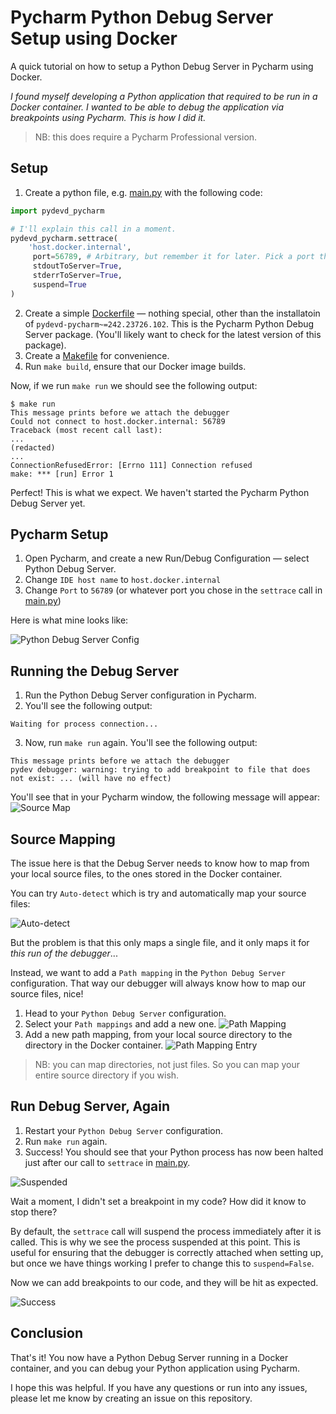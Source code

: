 # Pycharm Python Debug Server Setup using Docker

A quick tutorial on how to setup a Python Debug Server in Pycharm using Docker.

_I found myself developing a Python application that required to be run in a Docker container. I wanted to be able to debug the application via breakpoints using Pycharm. This is how I did it._

> NB: this does require a Pycharm Professional version.

## Setup

1. Create a python file, e.g. [main.py](./main.py) with the following code:
```python
import pydevd_pycharm

# I'll explain this call in a moment.
pydevd_pycharm.settrace(
    'host.docker.internal',
     port=56789, # Arbitrary, but remember it for later. Pick a port that is not in use.
     stdoutToServer=True,
     stderrToServer=True,
     suspend=True
)
```
2. Create a simple [Dockerfile](./Dockerfile) — nothing special, other than the installatoin of `pydevd-pycharm~=242.23726.102`. This is the Pycharm Python Debug Server package. (You'll likely want to check for the latest version of this package).
3. Create a [Makefile](./Makefile) for convenience.
4. Run `make build`, ensure that our Docker image builds.

Now, if we run ```make run``` we should see the following output:
```
$ make run
This message prints before we attach the debugger
Could not connect to host.docker.internal: 56789
Traceback (most recent call last):
...
(redacted)
...
ConnectionRefusedError: [Errno 111] Connection refused
make: *** [run] Error 1
```

Perfect! This is what we expect. We haven't started the Pycharm Python Debug Server yet.

## Pycharm Setup

1. Open Pycharm, and create a new Run/Debug Configuration — select Python Debug Server.
2. Change `IDE host name` to `host.docker.internal`
3. Change `Port` to `56789` (or whatever port you chose in the `settrace` call in [main.py](./main.py))

Here is what mine looks like:

![Python Debug Server Config](./images/config.png "Python Debug Server Configuration")

## Running the Debug Server

1. Run the Python Debug Server configuration in Pycharm.
2. You'll see the following output:
```
Waiting for process connection...
```
3. Now, run `make run` again. You'll see the following output:
```
This message prints before we attach the debugger
pydev debugger: warning: trying to add breakpoint to file that does not exist: ... (will have no effect)
```

You'll see that in your Pycharm window, the following message will appear:
![Source Map](./images/source_map.png "Source Map")

## Source Mapping

The issue here is that the Debug Server needs to know how to map from your local source files, to the ones stored in the Docker container.

You can try `Auto-detect` which is try and automatically map your source files:

![Auto-detect](./images/auto.png "Auto Detect mapping")

But the problem is that this only maps a single file, and it only maps it for _this run of the debugger_...

Instead, we want to add a `Path mapping` in the `Python Debug Server` configuration. That way our debugger will always know how to map our source files, nice!

1. Head to your `Python Debug Server` configuration.
2. Select your `Path mappings` and add a new one.
![Path Mapping](./images/config_path_map.png "Path Mapping Option")
3. Add a new path mapping, from your local source directory to the directory in the Docker container.
![Path Mapping Entry](./images/config_path_map_detail.png "Path Mapping Detail")

> NB: you can map directories, not just files. So you can map your entire source directory if you wish.

## Run Debug Server, Again

1. Restart your `Python Debug Server` configuration.
2. Run `make run` again.
3. Success! You should see that your Python process has now been halted just after our call to `settrace` in [main.py](./main.py).

![Suspended](./images/suspend.png "Suspended")

Wait a moment, I didn't set a breakpoint in my code? How did it know to stop there?

By default, the `settrace` call will suspend the process immediately after it is called. This is why we see the process suspended at this point. This is useful for ensuring that the debugger is correctly attached when setting up, but once we have things working I prefer to change this to `suspend=False`.

Now we can add breakpoints to our code, and they will be hit as expected.

![Success](./images/success.png "Success")

## Conclusion

That's it! You now have a Python Debug Server running in a Docker container, and you can debug your Python application using Pycharm.

I hope this was helpful. If you have any questions or run into any issues, please let me know by creating an issue on this repository.
